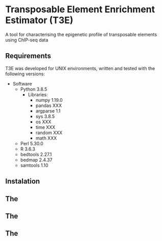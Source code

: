 # Transposable Element Enrichment Estimator (T3E) 
A tool for characterising the epigenetic profile of transposable elements using ChIP-seq data
## Requirements
T3E was developed for UNIX environments, written and tested with the following versions:
* Software
  * Python 3.8.5
    * Libraries: 
      * numpy 1.19.0
      * pandas XXX
      * argparse 1.1
      * sys 3.8.5
      * os XXX
      * time XXX
      * random XXX
      * math XXX
  * Perl 5.30.0
  * R 3.6.3
  * bedtools 2.27.1
  * bedmap 2.4.37
  * samtools 1.10

## Instalation

## The

## The

## The
